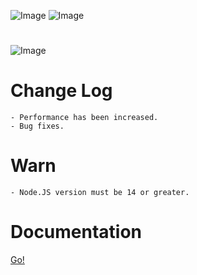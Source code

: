 ![Image](https://img.shields.io/npm/v/erax.db?color=%2351F9C0&label=erax.db)
![Image](https://img.shields.io/npm/dt/erax.db.svg?color=%2351FC0&maxAge=3600)

#

![Image](https://nodei.co/npm/erax.db.png?downloads=true&downloadRank=true&stars=true)

# Change Log

```npm
- Performance has been increased.
- Bug fixes.
```

# Warn

```npm
- Node.JS version must be 14 or greater.
```

# Documentation

<a href="https://eraxdb.js.org/documentation/">Go!</a>
